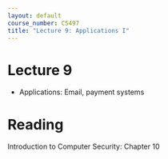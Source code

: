 ```yaml
---
layout: default
course_number: CS497
title: "Lecture 9: Applications I"
---
```


# Lecture 9

- Applications: Email, payment systems

# Reading 

Introduction to Computer Security: Chapter 10
